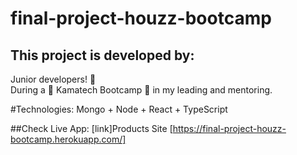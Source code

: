 # final-project-houzz-bootcamp

## This project is developed by: 
Junior developers! 🥇\
During a 🎉 Kamatech Bootcamp 🎉 in my leading and mentoring.

#Technologies:
Mongo + Node + React + TypeScript


##Check Live App:
[link]Products Site [https://final-project-houzz-bootcamp.herokuapp.com/]
